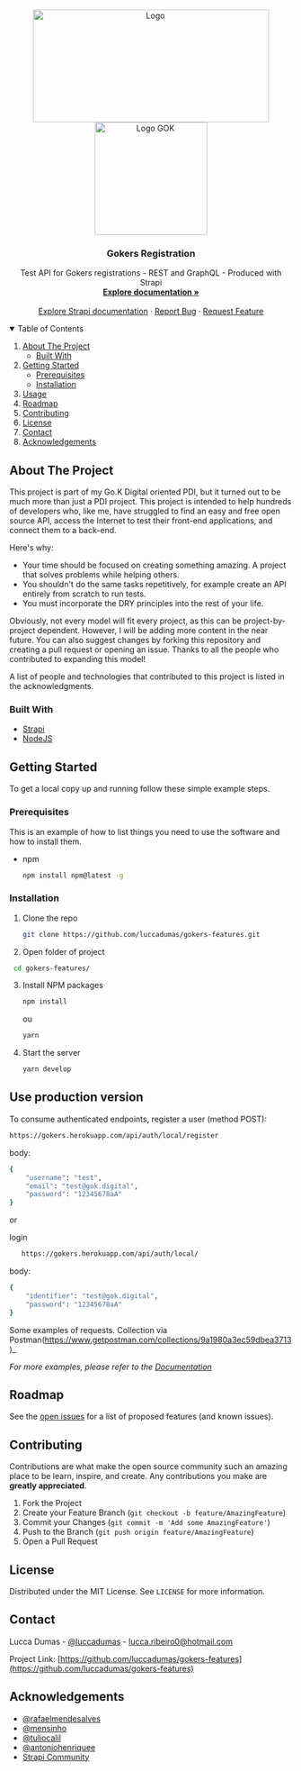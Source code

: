 <!-- PROJECT LOGO -->
<br />
<p align="center">
  <a href="https://gok.digital">
    <img src="https://miro.medium.com/max/712/1*eH_AEESTpAc6ZSWoEer6pA.png" alt="Logo" width="420" height="200">
    <img src="https://media.glassdoor.com/sqll/1617456/kanamobi-squarelogo-1562347955901.png" alt="Logo GOK" width="200" height="200">
  </a>

  <h3 align="center">Gokers Registration</h3>

  <p align="center">
    Test API for Gokers registrations - REST and GraphQL - Produced with Strapi
    <br />
    <a href="https://gokers.herokuapp.com/documentation"><strong>Explore documentation »</strong></a>
    <br />
    <br />
    <a href="https://strapi.io/">Explore Strapi documentation</a>
    ·
    <a href="https://github.com/luccadumas/gokers-features/issues">Report Bug</a>
    ·
    <a href="https://github.com/luccadumas/gokers-features/issues">Request Feature</a>
  </p>
</p>



<!-- TABLE OF CONTENTS -->
<details open="open">
  <summary>Table of Contents</summary>
  <ol>
    <li>
      <a href="#about-the-project">About The Project</a>
      <ul>
        <li><a href="#built-with">Built With</a></li>
      </ul>
    </li>
    <li>
      <a href="#getting-started">Getting Started</a>
      <ul>
        <li><a href="#prerequisites">Prerequisites</a></li>
        <li><a href="#installation">Installation</a></li>
      </ul>
    </li>
    <li><a href="#usage">Usage</a></li>
    <li><a href="#roadmap">Roadmap</a></li>
    <li><a href="#contributing">Contributing</a></li>
    <li><a href="#license">License</a></li>
    <li><a href="#contact">Contact</a></li>
    <li><a href="#acknowledgements">Acknowledgements</a></li>
  </ol>
</details>



<!-- ABOUT THE PROJECT -->
## About The Project

This project is part of my Go.K Digital oriented PDI, but it turned out to be much more than just a PDI project. This project is intended to help hundreds of developers who, like me, have struggled to find an easy and free open source API, access the Internet to test their front-end applications, and connect them to a back-end.

Here's why:

* Your time should be focused on creating something amazing. A project that solves problems while helping others.
* You shouldn't do the same tasks repetitively, for example create an API entirely from scratch to run tests.
* You must incorporate the DRY principles into the rest of your life.

Obviously, not every model will fit every project, as this can be project-by-project dependent. However, I will be adding more content in the near future. You can also suggest changes by forking this repository and creating a pull request or opening an issue. Thanks to all the people who contributed to expanding this model!

A list of people and technologies that contributed to this project is listed in the acknowledgments.

### Built With

* [Strapi](https://strapi.io)
* [NodeJS](https://nodejs.org/)



<!-- GETTING STARTED -->
## Getting Started

To get a local copy up and running follow these simple example steps.

### Prerequisites

This is an example of how to list things you need to use the software and how to install them.
* npm
  ```sh
  npm install npm@latest -g
  ```

### Installation

1. Clone the repo
   ```sh
   git clone https://github.com/luccadumas/gokers-features.git
   ```
2. Open folder of project
 ```sh
  cd gokers-features/
   ```
3. Install NPM packages
   ```sh
   npm install
   ```
   ou
   ```sh
   yarn
   ```
4. Start the server
   ```sh
   yarn develop
   ```



<!-- USAGE -->
## Use production version

To consume authenticated endpoints, register a user (method POST):
   ```sh
   https://gokers.herokuapp.com/api/auth/local/register
   ```
body:
```sh
{
    "username": "test",
    "email": "test@gok.digital",
    "password": "12345678aA"
}
```

or

login
```sh
   https://gokers.herokuapp.com/api/auth/local/
   ```
   body:
```sh
{
    "identifier": "test@gok.digital",
    "password": "12345678aA"
}
```

Some examples of requests. Collection via Postman(https://www.getpostman.com/collections/9a1980a3ec59dbea3713)_

_For more examples, please refer to the [Documentation](https://gokers.herokuapp.com/documentation)_



<!-- ROADMAP -->
## Roadmap

See the [open issues](https://github.com/luccadumas/gokers-features/issues) for a list of proposed features (and known issues).



<!-- CONTRIBUTING -->
## Contributing

Contributions are what make the open source community such an amazing place to be learn, inspire, and create. Any contributions you make are **greatly appreciated**.

1. Fork the Project
2. Create your Feature Branch (`git checkout -b feature/AmazingFeature`)
3. Commit your Changes (`git commit -m 'Add some AmazingFeature'`)
4. Push to the Branch (`git push origin feature/AmazingFeature`)
5. Open a Pull Request



<!-- LICENSE -->
## License

Distributed under the MIT License. See `LICENSE` for more information.



<!-- CONTACT -->
## Contact

Lucca Dumas - [@luccadumas](https://www.linkedin.com/in/lucca-dumas-36851b114) - lucca.ribeiro0@hotmail.com

Project Link: [https://github.com/luccadumas/gokers-features](https://github.com/luccadumas/gokers-features)



<!-- ACKNOWLEDGEMENTS -->
## Acknowledgements
* [@rafaelmendesalves](https://www.linkedin.com/in/rafaelmendesalves/)
* [@mensinho](https://github.com/mensinho)
* [@tuliocalil](https://www.linkedin.com/in/tuliocalil/)
* [@antoniohenriquee](https://www.linkedin.com/in/antoniohenriquee/)
* [Strapi Community](https://strapi.io/community)

